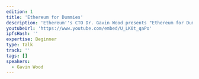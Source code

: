 ```yaml
---
edition: 1
title: 'Ethereum for Dummies'
description: 'Ethereum''s CTO Dr. Gavin Wood presents "Ethereum for Dummies" or "So, now we''ve built it, WTF is it?"'
youtubeUrl: 'https://www.youtube.com/embed/U_LK0t_qaPo'
ipfsHash: ''
expertise: Beginner
type: Talk
track: ''
tags: []
speakers:
  - Gavin Wood
---
```

